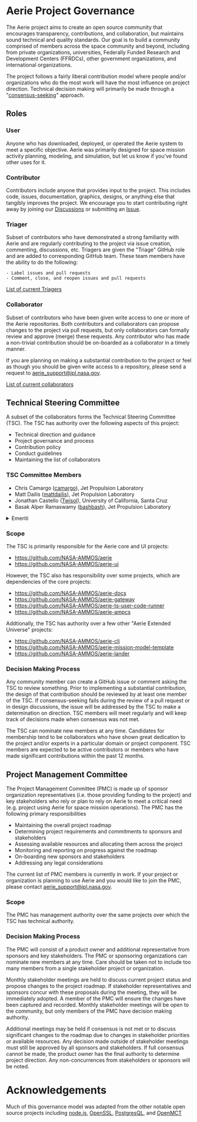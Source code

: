 # Aerie Project Governance

The Aerie project aims to create an open source community that encourages transparency, contributions, and collaboration, but maintains sound technical and quality standards. Our goal is to build a community comprised of members across the space community and beyond, including from private organizations, universities, Federally Funded Research and Development Centers (FFRDCs), other government organizations, and international organizations. 

The project follows a fairly liberal contribution model where people and/or organizations who do the most work will have the most influence on project direction. Technical decision making will primarily be made through a "[consensus-seeking](https://en.wikipedia.org/wiki/Consensus-seeking_decision-making)" approach. 

## Roles

### User

Anyone who has downloaded, deployed, or operated the Aerie system to meet a specific objective. Aerie was primarily designed for space mission activity planning, modeling, and simulation, but let us know if you've found other uses for it.  

### Contributor

Contributors include anyone that provides input to the project. This includes code, issues, documentation, graphics, designs, or anything else that tangibly improves the project. We encourage you to start contributing right away by joining our [Discussions](https://github.com/NASA-AMMOS/aerie/discussions) or submitting an [Issue](https://github.com/NASA-AMMOS/aerie/issues). 

### Triager

Subset of contributors who have demonstrated a strong familiarity with Aerie and are regularly contributing to the project via issue creation, commenting, discussions, etc. Triagers are given the "Triage" GitHub role and are added to corresponding GitHub team. These team members have the ability to do the following:

    - Label issues and pull requests
    - Comment, close, and reopen issues and pull requests

[List of current Triagers](https://github.com/orgs/NASA-AMMOS/teams/aerie-triagers/members)
 
### Collaborator

Subset of contributors who have been given write access to one or more of the Aerie repositories. Both contributors and collaborators can propose changes to the project via pull requests, but only collaborators can formally review and approve (merge) these requests. Any contributor who has made a non-trivial contribution should be on-boarded as a collaborator in a timely manner. 

If you are planning on making a substantial contribution to the project or feel as though you should be given write access to a repository, please send a request to aerie_support@jpl.nasa.gov. 

[List of current collaborators](https://github.com/orgs/NASA-AMMOS/teams/aerie-collaborators/members)

## Technical Steering Committee

A subset of the collaborators forms the Technical Steering Committee (TSC). The TSC has authority over the following aspects of this project:

- Technical direction and guidance
- Project governance and process 
- Contribution policy
- Conduct guidelines
- Maintaining the list of collaborators

### TSC Committee Members
- Chris Camargo ([camargo](https://github.com/camargo)), Jet Propulsion Laboratory
- Matt Dailis ([mattdailis](https://github.com/mattdailis)), Jet Propulsion Laboratory
- Jonathan Castello ([Twisol](https://github.com/Twisol)), University of California, Santa Cruz
- Basak Alper Ramaswamy ([bashbash](https://github.com/bashbash)), Jet Propulsion Laboratory


<details>

<summary>Emeriti</summary>

### TSC Emeriti
- Pat Kenneally ([patkenneally](https://github.com/patkenneally)), Laboratory for Atmospheric and Space Physics

</details>
 
### Scope

The TSC is primarily responsible for the Aerie core and UI projects:

- https://github.com/NASA-AMMOS/aerie
- https://github.com/NASA-AMMOS/aerie-ui

However, the TSC also has responsibility over some projects, which are dependencies of the core projects:

- https://github.com/NASA-AMMOS/aerie-docs
- https://github.com/NASA-AMMOS/aerie-gateway
- https://github.com/NASA-AMMOS/aerie-ts-user-code-runner
- https://github.com/NASA-AMMOS/aerie-ampcs

Addtionally, the TSC has authority over a few other "Aerie Extended Universe" projects:

- https://github.com/NASA-AMMOS/aerie-cli
- https://github.com/NASA-AMMOS/aerie-mission-model-template
- https://github.com/NASA-AMMOS/aerie-lander

### Decision Making Process

Any community member can create a GitHub issue or comment asking the TSC to review something. Prior to implementing a substantial contribution, the design of that contribution should be reviewed by at least one member of the TSC. If consensus-seeking fails during the review of a pull request or in design discussions, the issue will be addressed by the TSC to make a determination on direction. TSC members will meet regularly and will keep track of decisions made when consensus was not met. 

The TSC can nominate new members at any time. Candidates for membership tend to be collaborators who have shown great dedication to the project and/or experts in a particular domain or project component. TSC members are expected to be active contributors or members who have made significant contributions within the past 12 months. 

## Project Management Committee 

The Project Management Committee (PMC) is made up of sponsor organization representatives (i.e. those providing funding to the project) and key stakeholders who rely or plan to rely on Aerie to meet a critical need (e.g. project using Aerie for space mission operations). The PMC has the following primary responsibilities

- Maintaining the overall project roadmap
- Determining project requirements and commitments to sponsors and stakeholders
- Assessing available resources and allocating them across the project
- Monitoring and reporting on progress against the roadmap 
- On-boarding new sponsors and stakeholders
- Addressing any legal considerations

The current list of PMC members is currently in work. If your project or organization is planning to use Aerie and you would like to join the PMC, please contact aerie_support@jpl.nasa.gov.   

### Scope

The PMC has management authority over the same projects over which the TSC has technical authority.   

### Decision Making Process

The PMC will consist of a product owner and additional representative from sponsors and key stakeholders. The PMC or sponsoring organizations can nominate new members at any time. Care should be taken not to include too many members from a single stakeholder project or organization.

Monthly stakeholder meetings are held to discuss current project status and propose changes to the project roadmap. If stakeholder representatives and sponsors concur with these proposals during the meeting, they will be immediately adopted. A member of the PMC will ensure the changes have been captured and recorded. Monthly stakeholder meetings will be open to the community, but only members of the PMC have decision making authority. 

Additional meetings may be held if consensus is not met or to discuss significant changes to the roadmap due to changes in stakeholder priorities or available resources. Any decision made outside of stakeholder meetings must still be approved by all sponsors and stakeholders. If full consensus cannot be made, the product owner has the final authority to determine project direction. Any non-concurrences from stakeholders or sponsors will be noted. 

# Acknowledgements

Much of this governance model was adapted from the other notable open source projects including [node.js](https://github.com/nodejs/node/blob/main/GOVERNANCE.md), [OpenSSL](https://www.openssl.org/policies/omc-bylaws.html), [PostgresQL](https://www.postgresql.org/developer/), and [OpenMCT](https://github.com/nasa/openmct/blob/master/CONTRIBUTING.md)




